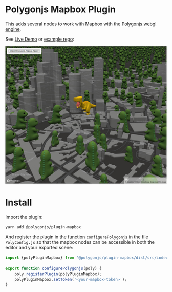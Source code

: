 # Polygonjs Mapbox Plugin

This adds several nodes to work with Mapbox with the [Polygonjs webgl engine](https://polygonjs.com).

See [Live Demo](https://polygonjs-mapbox-example.netlify.app/) or [example repo](https://github.com/polygonjs/example-plugin-mapbox):

![example scene with mapbox camera](https://github.com/polygonjs/example-plugin-mapbox/blob/main/doc/mapbox_examples.jpg?raw=true)

# Install

Import the plugin:

`yarn add @polygonjs/plugin-mapbox`

And register the plugin in the function `configurePolygonjs` in the file `PolyConfig.js` so that the mapbox nodes can be accessible in both the editor and your exported scene:

```js
import {polyPluginMapbox} from '@polygonjs/plugin-mapbox/dist/src/index';

export function configurePolygonjs(poly) {
	poly.registerPlugin(polyPluginMapbox);
	polyPluginMapbox.setToken('<your-mapbox-token>');
}
```
